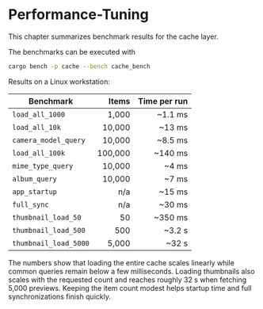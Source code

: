 # Performance-Tuning

This chapter summarizes benchmark results for the cache layer.

The benchmarks can be executed with

```bash
cargo bench -p cache --bench cache_bench
```

Results on a Linux workstation:

| Benchmark | Items | Time per run |
|-----------|------:|-------------:|
| `load_all_1000` | 1,000 | ~1.1 ms |
| `load_all_10k` | 10,000 | ~13 ms |
| `camera_model_query` | 10,000 | ~8.5 ms |
| `load_all_100k` | 100,000 | ~140 ms |
| `mime_type_query` | 10,000 | ~4 ms |
| `album_query` | 10,000 | ~7 ms |
| `app_startup` | n/a | ~15 ms |
| `full_sync` | n/a | ~30 ms |
| `thumbnail_load_50` | 50 | ~350 ms |
| `thumbnail_load_500` | 500 | ~3.2 s |
| `thumbnail_load_5000` | 5,000 | ~32 s |

The numbers show that loading the entire cache scales linearly while common
queries remain below a few milliseconds. Loading thumbnails also scales with the
requested count and reaches roughly 32&nbsp;s when fetching 5,000 previews.
Keeping the item count modest helps startup time and full synchronizations
finish quickly.
